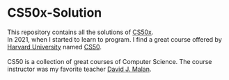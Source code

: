 # CS50x-Solution

This repository contains all the solutions of [CS50x](https://cs50.harvard.edu/x/2021/).\
In 2021, when I started to learn to program.
I find a great course offered by [Harvard University](https://www.harvard.edu/) named [CS50](https://cs50.harvard.edu/college/2021/fall/).\
<br>
CS50 is a collection of great courses of Computer Science. The course instructor was my favorite teacher [David J. Malan](https://www.facebook.com/dmalan).



